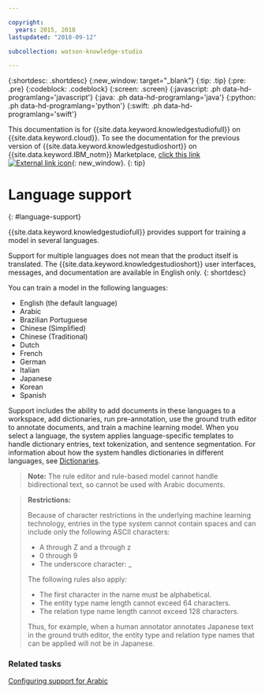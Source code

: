 ```yaml
---

copyright:
  years: 2015, 2018
lastupdated: "2018-09-12"

subcollection: watson-knowledge-studio

---
```


{:shortdesc: .shortdesc}
{:new_window: target="_blank"}
{:tip: .tip}
{:pre: .pre}
{:codeblock: .codeblock}
{:screen: .screen}
{:javascript: .ph data-hd-programlang='javascript'}
{:java: .ph data-hd-programlang='java'}
{:python: .ph data-hd-programlang='python'}
{:swift: .ph data-hd-programlang='swift'}

This documentation is for {{site.data.keyword.knowledgestudiofull}} on {{site.data.keyword.cloud}}. To see the documentation for the previous version of {{site.data.keyword.knowledgestudioshort}} on {{site.data.keyword.IBM_notm}} Marketplace, [click this link ![External link icon](../../icons/launch-glyph.svg "External link icon")](https://{DomainName}/docs/services/knowledge-studio?topic=knowledge-studio-language-support){: new_window}.
{: tip}

# Language support
{: #language-support}

{{site.data.keyword.knowledgestudiofull}} provides support for training a model in several languages.

Support for multiple languages does not mean that the product itself is translated. The {{site.data.keyword.knowledgestudioshort}} user interfaces, messages, and documentation are available in English only.
{: shortdesc}

You can train a model in the following languages:

- English (the default language)
- Arabic
- Brazilian Portuguese
- Chinese (Simplified)
- Chinese (Traditional)
- Dutch
- French
- German
- Italian
- Japanese
- Korean
- Spanish

Support includes the ability to add documents in these languages to a workspace, add dictionaries, run pre-annotation, use the ground truth editor to annotate documents, and train a machine learning model. When you select a language, the system applies language-specific templates to handle dictionary entries, text tokenization, and sentence segmentation. For information about how the system handles dictionaries in different languages, see [Dictionaries](/docs/services/watson-knowledge-studio?topic=watson-knowledge-studio-dictionaries#wks_dictionaries).

> **Note:** The rule editor and rule-based model cannot handle bidirectional text, so cannot be used with Arabic documents.

> **Restrictions:**
>
> Because of character restrictions in the underlying machine learning technology, entries in the type system cannot contain spaces and can include only the following ASCII characters:
>
> - A through Z and a through z
> - 0 through 9
> - The underscore character: _
>
> The following rules also apply:
>
> - The first character in the name must be alphabetical.
> - The entity type name length cannot exceed 64 characters.
> - The relation type name length cannot exceed 128 characters.
>
> Thus, for example, when a human annotator annotates Japanese text in the ground truth editor, the entity type and relation type names that can be applied will not be in Japanese.

### Related tasks

[Configuring support for Arabic](/docs/services/watson-knowledge-studio?topic=watson-knowledge-studio-wks_langsupp_ar)
